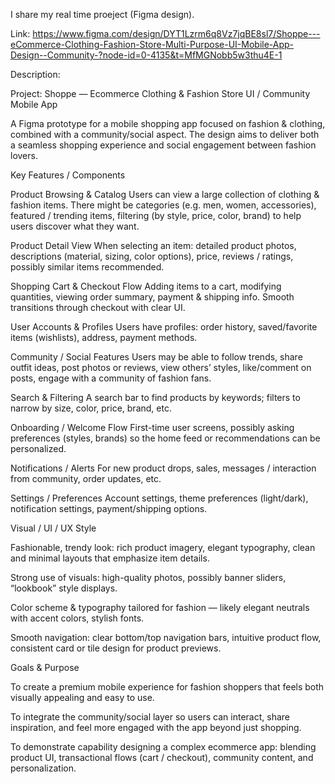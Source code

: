 I share my real time proeject (Figma design).

Link: https://www.figma.com/design/DYT1Lzrm6q8Vz7jqBE8sl7/Shoppe---eCommerce-Clothing-Fashion-Store-Multi-Purpose-UI-Mobile-App-Design--Community-?node-id=0-4135&t=MfMGNobb5w3thu4E-1

Description: 

Project: Shoppe — Ecommerce Clothing & Fashion Store UI / Community Mobile App

A Figma prototype for a mobile shopping app focused on fashion & clothing, combined with a community/social aspect. The design aims to deliver both a seamless shopping experience and social engagement between fashion lovers.

Key Features / Components

Product Browsing & Catalog
Users can view a large collection of clothing & fashion items. There might be categories (e.g. men, women, accessories), featured / trending items, filtering (by style, price, color, brand) to help users discover what they want.

Product Detail View
When selecting an item: detailed product photos, descriptions (material, sizing, color options), price, reviews / ratings, possibly similar items recommended.

Shopping Cart & Checkout Flow
Adding items to a cart, modifying quantities, viewing order summary, payment & shipping info. Smooth transitions through checkout with clear UI.

User Accounts & Profiles
Users have profiles: order history, saved/favorite items (wishlists), address, payment methods.

Community / Social Features
Users may be able to follow trends, share outfit ideas, post photos or reviews, view others’ styles, like/comment on posts, engage with a community of fashion fans.

Search & Filtering
A search bar to find products by keywords; filters to narrow by size, color, price, brand, etc.

Onboarding / Welcome Flow
First-time user screens, possibly asking preferences (styles, brands) so the home feed or recommendations can be personalized.

Notifications / Alerts
For new product drops, sales, messages / interaction from community, order updates, etc.

Settings / Preferences
Account settings, theme preferences (light/dark), notification settings, payment/shipping options.

Visual / UI / UX Style

Fashionable, trendy look: rich product imagery, elegant typography, clean and minimal layouts that emphasize item details.

Strong use of visuals: high-quality photos, possibly banner sliders, “lookbook” style displays.

Color scheme & typography tailored for fashion — likely elegant neutrals with accent colors, stylish fonts.

Smooth navigation: clear bottom/top navigation bars, intuitive product flow, consistent card or tile design for product previews.

Goals & Purpose

To create a premium mobile experience for fashion shoppers that feels both visually appealing and easy to use.

To integrate the community/social layer so users can interact, share inspiration, and feel more engaged with the app beyond just shopping.

To demonstrate capability designing a complex ecommerce app: blending product UI, transactional flows (cart / checkout), community content, and personalization.
